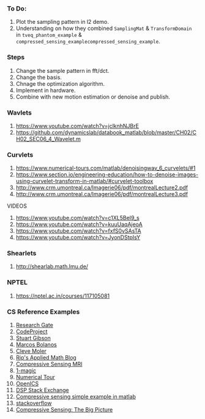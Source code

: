 ### To Do:
1. Plot the sampling pattern in l2 demo.
2. Understanding on how they combined `SamplingMat` & `TransformDomain ` in `tveq_phantom_example` & `compressed_sensing_examplecompressed_sensing_example`.



### Steps
1. Change the sample pattern in fft/dct.
2. Change the basis.
3. Chnage the optimization algorithm.
4. Implement in hardware.
5. Combine with new motion estimation or denoise and publish. 



### Wavlets
1. https://www.youtube.com/watch?v=jclknhNJBrE
2. https://github.com/dynamicslab/databook_matlab/blob/master/CH02/CH02_SEC06_4_Wavelet.m

### Curvlets
1. https://www.numerical-tours.com/matlab/denoisingwav_6_curvelets/#1
2. https://www.section.io/engineering-education/how-to-denoise-images-using-curvelet-transform-in-matlab/#curvelet-toolbox
3. http://www.crm.umontreal.ca/Imagerie06/pdf/montrealLecture2.pdf
4. http://www.crm.umontreal.ca/Imagerie06/pdf/montrealLecture3.pdf

VIDEOS
1. https://www.youtube.com/watch?v=c1XL5BeI9_s
2. https://www.youtube.com/watch?v=kuuUaqAjeoA
3. https://www.youtube.com/watch?v=fxfS0vSAsTA
4. https://www.youtube.com/watch?v=JyonDStpIsY

### Shearlets
1. http://shearlab.math.lmu.de/

### NPTEL
1. https://nptel.ac.in/courses/117105081

### CS Reference Examples
1. [Research Gate](https://www.researchgate.net/publication/271290796_Matlab_code_for_compressed_sensing_reconstruction_with_any_filters?channel=doi&linkId=54c4a7850cf256ed5a954a07&showFulltext=true)
2. [CodeProject](https://www.codeproject.com/Articles/852910/Compressed-Sensing-Intro-Tutorial-w-Matlab)
3. [Stuart Gibson](https://in.mathworks.com/matlabcentral/fileexchange/41792-simple-compressed-sensing-example)
4. [Marcos Bolanos](https://in.mathworks.com/matlabcentral/fileexchange/33813-compressive-sensing-simple-example)
5. [Cleve Moler](https://in.mathworks.com/company/newsletters/articles/magic-reconstruction-compressed-sensing.html)
6. [Rip's Applied Math Blog](https://rip94550.wordpress.com/2011/03/28/compressed-sensing-the-l1-norm-finds-sparse-solutions/)
7. [Compressive Sensing MRI](https://ranger.uta.edu/~huang/R_CSMRI.htm)
8. [1-magic](https://archive.siam.org/pdf/news/1035.pdf)
9. [Numerical Tour](https://www.numerical-tours.com/matlab/sparsity_2_cs_images/)
10. [OpenICS](https://www.softwareimpacts.com/article/S2665-9638(21)00028-2/pdf)
11. [DSP Stack Exchange](https://dsp.stackexchange.com/questions/10267/compressive-sensing-through-matlab-codes)
12. [Compressive sensing simple example in matlab](http://freesourcecode.net/matlabprojects/60479/compressive-sensing-simple-example-in-matlab#.YrCI22DRSF4)
13. [stackoverflow](https://stackoverflow.com/questions/29048834/compressive-sensing-and-haar-wavelet)
14. [Compressive Sensing: The Big Picture](https://sites.google.com/site/igorcarron2/cs)


